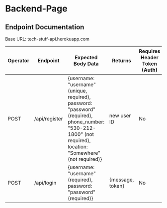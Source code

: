 # Backend-Page
## Endpoint Documentation

Base URL: tech-stuff-api.herokuapp.com

| Operator | Endpoint | Expected Body Data | Returns | Requires Header Token (Auth) |
| ------------- | ------------- | ------------- | ------------- | ------------- |
|  POST  |  /api/register  |  {username: "username" (unique, required), password: "password" (required), phone_number: "530-212-1800" (not required), location: "Somewhere" (not required)}  |  new user ID  |  No  |
|  POST  |  /api/login  |  {username: "username" (required), password: "password" (required)}  |  {message, token}  |  No  |